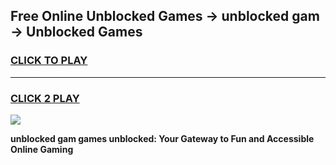 
## Free Online Unblocked Games → unblocked gam → Unblocked Games
<h3>
<a href="https://premium.freeplayer.one?title=unblocked_gam&ref=21F">CLICK TO PLAY</a></h3>
<hr>

<h3>
<a href="https://premium.freeplayer.one?title=unblocked_gam&ref=21F">CLICK 2 PLAY</a>
  
</h3>

<a href="https://premium.freeplayer.one?title=unblocked_gam&ref=21F/"><img src="https://clearcache.store/games.png"></a>


**unblocked gam games unblocked: Your Gateway to Fun and Accessible Online Gaming**

